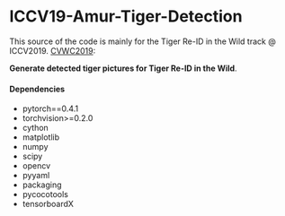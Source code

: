# ICCV19-Amur-Tiger-Detection

This source of the code is mainly for the Tiger Re-ID in the Wild track @ ICCV2019. [CVWC2019](https://cvwc2019.github.io/challenge.html):

**Generate detected tiger pictures for Tiger Re-ID in the Wild**.

#### Dependencies
- pytorch==0.4.1
- torchvision>=0.2.0
- cython
- matplotlib
- numpy
- scipy
- opencv
- pyyaml
- packaging
- pycocotools
- tensorboardX

